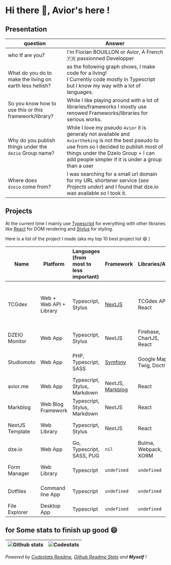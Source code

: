 # Hi there :wave:, Avior's here !

## Presentation

| question                                                   | Answer                                                                                                                                                                                                                                       |
| ---------------------------------------------------------- | -------------------------------------------------------------------------------------------------------------------------------------------------------------------------------------------------------------------------------------------- |
| who tf are you?                                            | I'm Florian BOUILLON or Avior, A French 🇫🇷 passionned Developper                                                                                                                                                                           |
| What do you do to make the living on earth less hellish?   | as the following graph shows, I make code for a living!<br />I Currently code mostly in Typescript but I know my way with a lot of languages.                                                                                                |
| So you know how to use _this_ or _this_ framework/library? | While I like playing around with a lot of libraries/frameworks I mostly use renowed Frameworks/libraries for serious works.                                                                                                                  |
| Why do you publish things under the `dezio` Group name?    | While I love my pseudo `Avior` it is generaly not available and `Aviortheking` is not the best pseudo to use from so I decided to publish most of things under the Dzeio Group + I can add people simpler if it is under a group than a user |
| Where does `dzeio` come from?                              | I was searching for a small url domain for my URL shortener service (_see Projects under_) and I found that dze.io was available so I took it.                                                                                               |

## Projects

At the current time I mainly use [Typescript](https://www.typescriptlang.org/) for everything with other libraries like [React](https://reactjs.org/) for DOM rendering and [Stylus](https://stylus-lang.com/) for styling.

Here is a list of the project I made (aka my top 10 best project list :smile: )

| Name            | Platform                | Languages<br />(from most to less important) | Framework                                                | Libraries/APIs              | Description                                                                                                    | Links                                                                                                              |
| --------------- | ----------------------- |:-------------------------------------------- | -------------------------------------------------------- | --------------------------- | -------------------------------------------------------------------------------------------------------------- | ------------------------------------------------------------------------------------------------------------------ |
| TCGdex          | Web + Web API + Library | Typescript, Stylus                           | [NextJS](https://nextjs.org/)                            | TCGdex API, React           | A Pokemon Trading card game database<br />+ A Pokemon Trading Card REST API<br />+ A Javascript/Typescript SDK | [Website](https://www.tcgdex.net), [Repositories](https://github.com/tcgdex)                                       |
| DZEIO Monitor   | Web App                 | Typescript, Stylus                           | NextJS                                                   | Firebase, ChartJS, React    | A Website monitoring software                                                                                  | [Website](https://monitor.dzeio.com)                                                                               |
| Studiomoto      | Web App                 | PHP, Typescript, SASS                        | [Symfony](https://symfony.com/)                          | Google Maps, Twig, Doctrine | A French motorcycle event database<br />Made in cooperation with [Spideer](https://www.spideer.fr)             | [Website](https://www.studiomoto.fr)                                                                               |
| avior.me        | Web App                 | Typescript, Stylus, Markdown                 | NextJS, [Markblog](https://github.com/dzeiocom/markblog) | React                       | My Personnal Blog (Rebuild in progress)                                                                        | [Website](https://wwww.avior.me)                                                                                   |
| Markblog        | Web Blog Framework      | Typescript, Stylus, Markdown                 | NextJS                                                   | React                       | A Blog utility to make blogs                                                                                   | [Repository](https://github.com/dzeiocom/markblog)                                                                 |
| NextJS Template | Web Library             | Typescript, Stylus                           | NextJS                                                   | React                       | the NextJS template I made and use for my current projects                                                     | [Repository](https://github.com/Aviortheking/next-template)                                                        |
| dze.io          | Web App                 | Go, Typescript, SASS, PUG                    | `nil`                                                    | Bulma, Webpack, XORM        | An URL Shortener service                                                                                       | [Website](https://dze.io)                                                                                          |
| Form Manager    | Web Library             | Typescript                                   | `undefined`                                              | `undefined`                 | A Form Manager to easily manage document forms                                                                 | [Repository](https://github.com/dzeiocom/FormManager), [NPM](https://www.npmjs.com/package/@dzeio/form-manager)    |
| Dotfiles        | Command line App        | Typescript                                   | `undefined`                                              | `undefined`                 | A Small program to backup/restore dotfiles                                                                     | [Reporitory](https://github.com/dzeiocom/dotfiles) , [Example Repositry](https://github.com/Aviortheking/dotfiles) |
| File Explorer   | Desktop App             | Typescript                                   | `undefined`                                              | `undefined`                 | A file Explorer in VERY early state                                                                            | [Repository](https://github.com/Aviortheking/Delta-File-Manager)                                                   |

## for Some stats to finish up good :smile:

| ![Github stats](https://github-readme-stats.vercel.app/api?username=aviortheking&count_private=true&show_icons=true) | ![Codestats](https://codestats-readme.vercel.app/api/top-langs/?username=aviortheking&language_count=10&layout=compact) |
| -------------------------------------------------------------------------------------------------------------------- | ----------------------------------------------------------------------------------------------------------------------- |

_Powered by [Codestats Readme](https://github.com/Aviortheking/codestats-readme), [Github Readme Stats](https://github.com/anuraghazra/github-readme-stats) and __Myself__ !_
